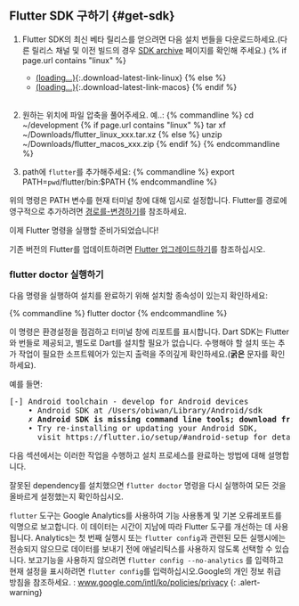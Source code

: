 ## Flutter SDK 구하기 {#get-sdk}

1. Flutter SDK의 최신 베타 릴리스를 얻으려면 다음 설치 번들을 다운로드하세요.(다른 릴리스 채널 및 이전 빌드의 경우 [SDK
archive](/sdk-archive/) 페이지를 확인해 주세요.)
{% if page.url contains "linux" %}
    * [(loading...)](#){:.download-latest-link-linux}
{% else %}
    * [(loading...)](#){:.download-latest-link-macos}
{% endif %}<br><br>
1. 원하는 위치에 파일 압축을 풀어주세요. 예..:
    {% commandline %}
    cd ~/development
{% if page.url contains "linux" %}
    tar xf ~/Downloads/<span class="download-latest-link-filename-linux">flutter_linux_xxx.tar.xz</span>
{% else %}
    unzip ~/Downloads/<span class="download-latest-link-filename-macos">flutter_macos_xxx.zip</span>
{% endif %}
    {% endcommandline %}

1. path에 `flutter`를 추가해주세요:
    {% commandline %}
    export PATH=`pwd`/flutter/bin:$PATH
    {% endcommandline %}

위의 명령은 PATH 변수를 현재 터미널 창에 대해 임시로 설정합니다. Flutter를 경로에 영구적으로 추가하려면 [경로를-변경하기](#경로를-변경하기)를 참조하세요.

이제 Flutter 명령을 실행할 준비가되었습니다!

기존 버전의 Flutter를 업데이트하려면 [Flutter 업그레이드하기](/upgrading/)를 참조하십시오.

### flutter doctor 실행하기

다음 명령을 실행하여 설치를 완료하기 위해 설치할 종속성이 있는지 확인하세요:

{% commandline %}
flutter doctor
{% endcommandline %}

이 명령은 환경설정을 점검하고 터미널 창에 리포트를 표시합니다. Dart SDK는 Flutter와 번들로 제공되고, 별도로 Dart를 설치할 필요가 없습니다. 수행해야 할 설치 또는 추가 작업이 필요한 소프트웨어가 있는지 출력을 주의깊게 확인하세요.(**굵은** 문자를 확인하세요).

예를 들면:
<pre>
[-] Android toolchain - develop for Android devices
    • Android SDK at /Users/obiwan/Library/Android/sdk
    <strong>✗ Android SDK is missing command line tools; download from https://goo.gl/XxQghQ</strong>
    • Try re-installing or updating your Android SDK,
      visit https://flutter.io/setup/#android-setup for detailed instructions.
</pre>

다음 섹션에서는 이러한 작업을 수행하고 설치 프로세스를 완료하는 방법에 대해 설명합니다.

잘못된 dependency를 설치했으면 `flutter doctor` 명령을 다시 실행하여 모든 것을 올바르게 설정했는지 확인하십시오.

`flutter` 도구는 Google Analytics를 사용하여 기능 사용통계 및 기본 오류레포트를 익명으로 보고합니다. 이 데이터는 시간이 지남에 따라 Flutter 도구를 개선하는 데 사용됩니다.
Analytics는 첫 번째 실행시 또는 `flutter config`과 관련된 모든 실행시에는 전송되지 않으므로 데이터를 보내기 전에 애널리틱스를 사용하지 않도록 선택할 수 있습니다. 보고기능을 사용하지 않으려면 `flutter config --no-analytics` 를 입력하고 현재 설정을 표시하려면 `flutter config`를 입력하십시오.Google의 개인 정보 취급 방침을 참조하세요. : www.google.com/intl/ko/policies/privacy
{: .alert-warning}
